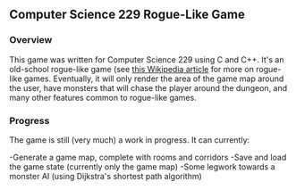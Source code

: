 ## Computer Science 229 Rogue-Like Game

### Overview
This game was written for Computer Science 229 using C and C++.  It's an old-school rogue-like game (see [this Wikipedia article](https://en.wikipedia.org/wiki/Roguelike) for more on rogue-like games.  Eventually, it will only render the area of the game map around the user, have monsters that will chase the player around the dungeon, and many other features common to rogue-like games.

### Progress
The game is still (very much) a work in progress.  It can currently:

-Generate a game map, complete with rooms and corridors
-Save and load the game state (currently only the game map)
-Some legwork towards a monster AI (using Dijkstra's shortest path algorithm)
